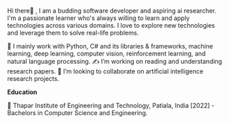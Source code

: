 Hi there👋 , I am a budding software developer and aspiring ai researcher. I'm a passionate learner who's always willing to learn and apply technologies across various domains. I love to explore new technologies and leverage them to solve real-life problems.

📌 I mainly work with Python, C# and its libraries & frameworks, machine learning, deep learning, computer vision, reinforcement learning, and natural language processing.
✍️ I’m working on reading and understanding research papers.
🤝 I’m looking to collaborate on artificial intelligence research projects.


**Education**

🏫 Thapar Institute of Engineering and Technology, Patiala, India [2022]  - Bachelors in Computer Science and Engineering.

